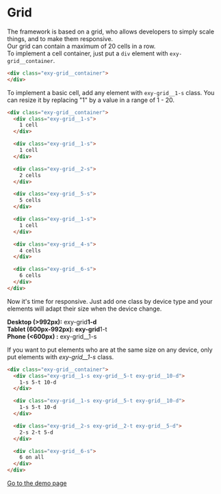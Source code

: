 # Grid

The framework is based on a grid, who allows developers to simply scale things, and to make them responsive.  
Our grid can contain a maximum of 20 cells in a row.  
To implement a cell container, just put a `div` element with `exy-grid__container`.

```html
<div class="exy-grid__container">
</div>
```

To implement a basic cell, add any element with `exy-grid__1-s` class. You can resize it by replacing "1" by a value in a range of 1 - 20.

```html
<div class="exy-grid__container">
  <div class="exy-grid__1-s">
    1 cell
  </div>

  <div class="exy-grid__1-s">
    1 cell
  </div>

  <div class="exy-grid__2-s">
    2 cells
  </div>

  <div class="exy-grid__5-s">
    5 cells
  </div>

  <div class="exy-grid__1-s">
    1 cell
  </div>

  <div class="exy-grid__4-s">
    4 cells
  </div>

  <div class="exy-grid__6-s">
    6 cells
  </div>
</div>
```

Now it's time for responsive. Just add one class by device type and your elements will adapt their size when the device change.

**Desktop (>992px):** exy-grid**1-d  
**Tablet (600px-992px):** exy-grid**1-t  
**Phone (<600px) :** exy-grid\_\_1-s

If you want to put elements who are at the same size on any device, only put elements with _exy-grid\_\_1-s_ class.

```html
<div class="exy-grid__container">
  <div class="exy-grid__1-s exy-grid__5-t exy-grid__10-d">
    1-s 5-t 10-d
  </div>

  <div class="exy-grid__1-s exy-grid__5-t exy-grid__10-d">
    1-s 5-t 10-d
  </div>

  <div class="exy-grid__2-s exy-grid__2-t exy-grid__5-d">
    2-s 2-t 5-d
  </div>

  <div class="exy-grid__6-s">
    6 on all
  </div>
</div>
```

[Go to the demo page](https://exybore.github.io/exycss/grid)
